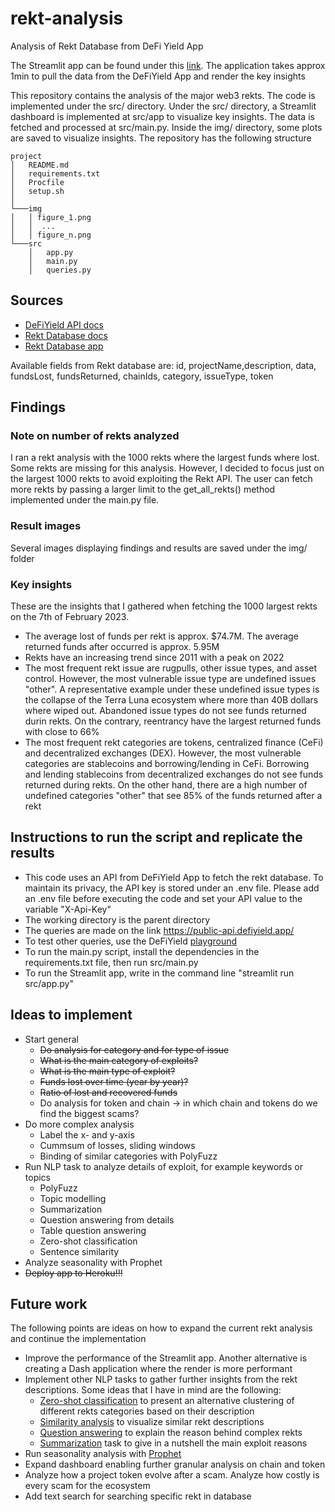 # rekt-analysis
Analysis of Rekt Database from DeFi Yield App

The Streamlit app can be found under this [link](https://intense-brook-89215.herokuapp.com/). The application takes approx 
1min to pull the data from the DeFiYield App and render the key insights

This repository contains the analysis of the major web3 rekts. The code is implemented under the src/ directory.
Under the src/ directory, a Streamlit dashboard is implemented at src/app to visualize key insights. 
The data is fetched and processed at src/main.py. Inside the img/ directory, some plots are saved to visualize insights.
The repository has the following structure
```
project
│   README.md
│   requirements.txt
│   Procfile
│   setup.sh
│
└───img
│   │ figure_1.png  
│   │  ...
│   │ figure_n.png
└───src
    │   app.py
    │   main.py
    │   queries.py
```

## Sources
- [DeFiYield API docs](https://docs.defiyield.app/api/api)
- [Rekt Database docs](https://docs.defiyield.app/audits/rekt-database)
- [Rekt Database app](https://defiyield.app/rekt-database)

Available fields from Rekt database are: id, projectName,description, data, fundsLost, fundsReturned, chainIds, category, issueType, token

## Findings
### Note on number of rekts analyzed
I ran a rekt analysis with the 1000 rekts where the largest funds where lost. Some rekts are missing for this analysis.
However, I decided to focus just on the largest 1000 rekts to avoid exploiting the Rekt API. The user can fetch more rekts
by passing a larger limit to the get_all_rekts() method implemented under the main.py file. 

### Result images
Several images displaying findings and results are saved under the img/ folder

### Key insights
These are the insights that I gathered when fetching the 1000 largest rekts on the 7th of February 2023.
- The average lost of funds per rekt is approx. $74.7M. The average returned funds after occurred is approx. 5.95M
- Rekts have an increasing trend since 2011 with a peak on 2022
- The most frequent rekt issue are rugpulls, other issue types, and asset control. However, the most vulnerable issue 
type are undefined issues "other". A representative example under these undefined issue types is the collapse of the 
Terra Luna ecosystem where more than 40B dollars where wiped out. Abandoned issue types do not see funds returned durin
rekts. On the contrary, reentrancy have the largest returned funds with close to 66%
- The most frequent rekt categories are tokens, centralized finance (CeFi) and decentralized exchanges (DEX). However, 
the most vulnerable categories are stablecoins and borrowing/lending in CeFi. Borrowing and lending stablecoins from 
decentralized exchanges do not see funds returned during rekts. On the other hand, there are a high number of undefined
categories "other" that see 85% of the funds returned after a rekt

## Instructions to run the script and replicate the results
- This code uses an API from DeFiYield App to fetch the rekt database. To maintain its privacy, the API key is stored 
under an .env file. Please add an .env file before executing the code and set your API value to the variable "X-Api-Key"
- The working directory is the parent directory
- The queries are made on the link https://public-api.defiyield.app/
- To test other queries, use the DeFiYield [playground](https://public-api.defiyield.app/graphql/)
- To run the main.py script, install the dependencies in the requirements.txt file, then run src/main.py
- To run the Streamlit app, write in the command line "streamlit run src/app.py"

## Ideas to implement
- Start general
  - ~~Do analysis for category and for type of issue~~
  - ~~What is the main category of exploits?~~
  - ~~What is the main type of exploit?~~
  - ~~Funds lost over time (year by year)?~~
  - ~~Ratio of lost and recovered funds~~
  - Do analysis for token and chain -> in which chain and tokens do we find the biggest scams?
- Do more complex analysis
  - Label the x- and y-axis
  - Cummsum of losses, sliding windows 
  - Binding of similar categories with PolyFuzz
- Run NLP task to analyze details of exploit, for example keywords or topics
  - PolyFuzz
  - Topic modelling
  - Summarization
  - Question answering from details
  - Table question answering
  - Zero-shot classification
  - Sentence similarity
- Analyze seasonality with Prophet
- ~~Deploy app to Heroku!!!~~

## Future work
The following points are ideas on how to expand the current rekt analysis and continue the implementation
- Improve the performance of the Streamlit app. Another alternative is creating a Dash application where the render is
more performant
- Implement other NLP tasks to gather further insights from the rekt descriptions. Some ideas that I have in mind are the following:
  - [Zero-shot classification](https://huggingface.co/facebook/bart-large-mnli) to present an alternative clustering of different rekts categories based on their description 
  - [Similarity analysis](https://huggingface.co/sentence-transformers/all-MiniLM-L6-v2) to visualize similar rekt descriptions
  - [Question answering](https://huggingface.co/distilbert-base-cased-distilled-squad) to explain the reason behind complex rekts 
  - [Summarization](https://huggingface.co/philschmid/bart-large-cnn-samsum) task to give in a nutshell the main exploit reasons
- Run seasonality analysis with [Prophet](https://facebook.github.io/prophet/docs/quick_start.html)
- Expand dashboard enabling further granular analysis on chain and token
- Analyze how a project token evolve after a scam. Analyze how costly is every scam for the ecosystem
- Add text search for searching specific rekt in database